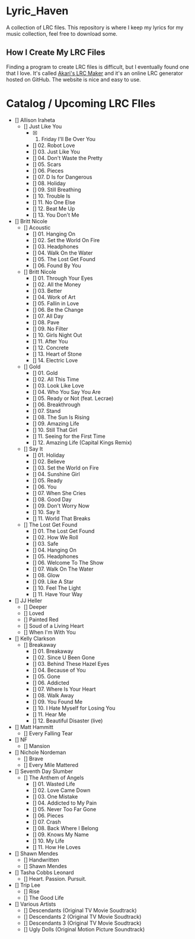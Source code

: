 # Lyric_Haven
A collection of LRC files. This repository is where I keep my lyrics for my music collection, feel free to download some.

## How I Create My LRC Files
Finding a program to create LRC files is difficult, but I eventually found one that I love. It's called [Akari's LRC Maker](https://lrc-maker.github.io/#/) and it's an online LRC generator hosted on GitHub. The website is nice and easy to use.

# Catalog / Upcoming LRC FIles
- [] Allison Iraheta
  - [] Just Like You
    - [X] 01. Friday I'll Be Over You
    - [] 02. Robot Love
    - [] 03. Just Like You
    - [] 04. Don't Waste the Pretty
    - [] 05. Scars
    - [] 06. Pieces
    - [] 07. D Is for Dangerous
    - [] 08. Holiday
    - [] 09. Still Breathing
    - [] 10. Trouble Is
    - [] 11. No One Else
    - [] 12. Beat Me Up
    - [] 13. You Don't Me
- [] Britt Nicole
  - [] Acoustic
    - [] 01. Hanging On
    - [] 02. Set the World On Fire
    - [] 03. Headphones
    - [] 04. Walk On the Water
    - [] 05. The Lost Get Found
    - [] 06. Found By You
  - [] Britt Nicole
    - [] 01. Through Your Eyes
    - [] 02. All the Money
    - [] 03. Better
    - [] 04. Work of Art
    - [] 05. Fallin in Love
    - [] 06. Be the Change
    - [] 07. All Day
    - [] 08. Pave
    - [] 09. No Filter
    - [] 10. Girls Night Out
    - [] 11. After You
    - [] 12. Concrete
    - [] 13. Heart of Stone
    - [] 14. Electric Love
  - [] Gold
    - [] 01. Gold
    - [] 02. All This Time
    - [] 03. Look Like Love
    - [] 04. Who You Say You Are
    - [] 05. Ready or Not (feat. Lecrae)
    - [] 06. Breakthrough
    - [] 07. Stand
    - [] 08. The Sun Is Rising
    - [] 09. Amazing Life
    - [] 10. Still That Girl
    - [] 11. Seeing for the First Time
    - [] 12. Amazing Life (Capital Kings Remix)
  - [] Say It
    - [] 01. Holiday
    - [] 02. Believe
    - [] 03. Set the World on Fire
    - [] 04. Sunshine Girl
    - [] 05. Ready
    - [] 06. You
    - [] 07. When She Cries
    - [] 08. Good Day
    - [] 09. Don't Worry Now
    - [] 10. Say It
    - [] 11. World That Breaks
  - [] The Lost Get Found
    - [] 01. The Lost Get Found
    - [] 02. How We Roll
    - [] 03. Safe
    - [] 04. Hanging On
    - [] 05. Headphones
    - [] 06. Welcome To The Show
    - [] 07. Walk On The Water
    - [] 08. Glow
    - [] 09. Like A Star
    - [] 10. Feel The Light
    - [] 11. Have Your Way
- [] JJ Heller
  - [] Deeper
  - [] Loved
  - [] Painted Red
  - [] Soud of a Living Heart
  - [] When I'm With You
- [] Kelly Clarkson
  - [] Breakaway
    - [] 01. Breakaway
    - [] 02. Since U Been Gone
    - [] 03. Behind These Hazel Eyes
    - [] 04. Because of You
    - [] 05. Gone
    - [] 06. Addicted
    - [] 07. Where Is Your Heart
    - [] 08. Walk Away
    - [] 09. You Found Me
    - [] 10. I Hate Myself for Losing You
    - [] 11. Hear Me
    - [] 12. Beautiful Disaster (live)
- [] Matt Hammitt
  - [] Every Falling Tear
- [] NF
  - [] Mansion
- [] Nichole Nordeman
  - [] Brave
  - [] Every Mile Mattered
- [] Seventh Day Slumber
  - [] The Anthem of Angels
    - [] 01. Wasted Life
    - [] 02. Love Came Down
    - [] 03. One Mistake
    - [] 04. Addicted to My Pain
    - [] 05. Never Too Far Gone
    - [] 06. Pieces
    - [] 07. Crash
    - [] 08. Back Where I Belong
    - [] 09. Knows My Name
    - [] 10. My Life
    - [] 11. How He Loves
- [] Shawn Mendes
  - [] Handwritten
  - [] Shawn Mendes
- [] Tasha Cobbs Leonard
  - [] Heart. Passion. Pursuit.
- [] Trip Lee
  - [] Rise
  - [] The Good Life
- [] Various Artists
  - [] Descendants (Original TV Movie Soudtrack)
  - [] Descendants 2 (Original TV Movie Soudtrack)
  - [] Descendants 3 (Original TV Movie Soudtrack)
  - [] Ugly Dolls (Original Motion Picture Soundtrack)
